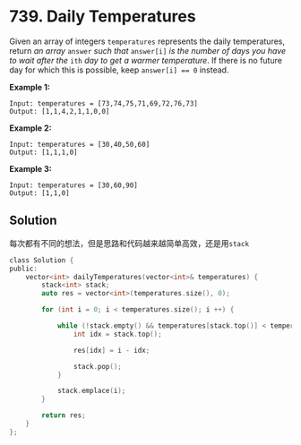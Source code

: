 # 739. Daily Temperatures

Given an array of integers `temperatures` represents the daily temperatures, return *an array* `answer` *such that* `answer[i]` *is the number of days you have to wait after the* `ith` *day to get a warmer temperature*. If there is no future day for which this is possible, keep `answer[i] == 0` instead.

**Example 1:**

```
Input: temperatures = [73,74,75,71,69,72,76,73]
Output: [1,1,4,2,1,1,0,0]

```

**Example 2:**

```
Input: temperatures = [30,40,50,60]
Output: [1,1,1,0]

```

**Example 3:**

```
Input: temperatures = [30,60,90]
Output: [1,1,0]

```

## Solution

每次都有不同的想法，但是思路和代码越来越简单高效，还是用`stack`

```c
class Solution {
public:
    vector<int> dailyTemperatures(vector<int>& temperatures) {
        stack<int> stack;
        auto res = vector<int>(temperatures.size(), 0);

        for (int i = 0; i < temperatures.size(); i ++) {

            while (!stack.empty() && temperatures[stack.top()] < temperatures[i]) {
                int idx = stack.top();

                res[idx] = i - idx;

                stack.pop();
            }

            stack.emplace(i);
        }

        return res;
    }
};
```